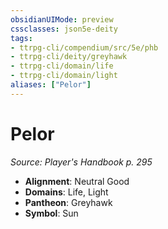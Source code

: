 ```yaml
---
obsidianUIMode: preview
cssclasses: json5e-deity
tags:
- ttrpg-cli/compendium/src/5e/phb
- ttrpg-cli/deity/greyhawk
- ttrpg-cli/domain/life
- ttrpg-cli/domain/light
aliases: ["Pelor"]
---
```

# Pelor
*Source: Player's Handbook p. 295* 

- **Alignment**: Neutral Good
- **Domains**: Life, Light
- **Pantheon**: Greyhawk
- **Symbol**: Sun